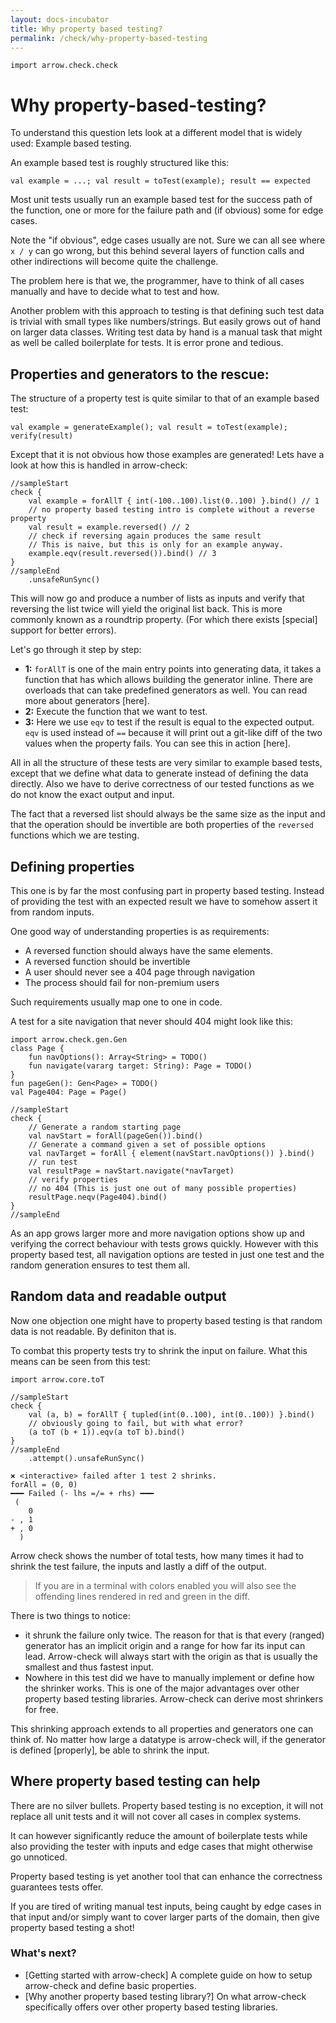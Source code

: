 ```yaml
---
layout: docs-incubator
title: Why property based testing?
permalink: /check/why-property-based-testing
---
```


```kotlin:ank:silent
import arrow.check.check
```

# Why property-based-testing?

To understand this question lets look at a different model that is widely used: Example based testing.

An example based test is roughly structured like this:

`val example = ...; val result = toTest(example); result == expected`

Most unit tests usually run an example based test for the success path of the function, one or more for the failure path and (if obvious) some for edge cases.

Note the "if obvious", edge cases usually are not. Sure we can all see where `x / y` can go wrong, but this behind several layers of function calls and other indirections will become quite the challenge.

The problem here is that we, the programmer, have to think of all cases manually and have to decide what to test and how.

Another problem with this approach to testing is that defining such test data is trivial with small types like numbers/strings. But easily grows out of hand on larger data classes.
Writing test data by hand is a manual task that might as well be called boilerplate for tests. It is error prone and tedious.

## Properties and generators to the rescue:

The structure of a property test is quite similar to that of an example based test:

`val example = generateExample(); val result = toTest(example); verify(result)`

Except that it is not obvious how those examples are generated! Lets have a look at how this is handled in arrow-check:
```kotlin:ank
//sampleStart
check {
    val example = forAllT { int(-100..100).list(0..100) }.bind() // 1
    // no property based testing intro is complete without a reverse property
    val result = example.reversed() // 2
    // check if reversing again produces the same result
    // This is naive, but this is only for an example anyway.
    example.eqv(result.reversed()).bind() // 3
}
//sampleEnd
    .unsafeRunSync()
```

This will now go and produce a number of lists as inputs and verify that reversing the list twice will yield the original list back.
This is more commonly known as a roundtrip property. (For which there exists [special] support for better errors).

Let's go through it step by step:

- **1:** `forAllT` is one of the main entry points into generating data, it takes a function that has which allows building the generator inline. There are overloads that can take predefined generators as well. You can read more about generators [here].
- **2:** Execute the function that we want to test.
- **3:** Here we use `eqv` to test if the result is equal to the expected output. `eqv` is used instead of `==` because it will print out a git-like diff of the two values when the property fails. You can see this in action [here].

All in all the structure of these tests are very similar to example based tests, except that we define what data to generate instead of defining the data directly.
Also we have to derive correctness of our tested functions as we do not know the exact output and input.

The fact that a reversed list should always be the same size as the input and that the operation should be invertible are both properties of the `reversed` functions which we are testing.

## Defining properties

This one is by far the most confusing part in property based testing.
Instead of providing the test with an expected result we have to somehow assert it from random inputs.

One good way of understanding properties is as requirements:
- A reversed function should always have the same elements.
- A reversed function should be invertible
- A user should never see a 404 page through navigation
- The process should fail for non-premium users

Such requirements usually map one to one in code.

A test for a site navigation that never should 404 might look like this:
```kotlin:ank
import arrow.check.gen.Gen
class Page {
    fun navOptions(): Array<String> = TODO()
    fun navigate(vararg target: String): Page = TODO()
}
fun pageGen(): Gen<Page> = TODO()
val Page404: Page = Page()

//sampleStart
check {
    // Generate a random starting page
    val navStart = forAll(pageGen()).bind()
    // Generate a command given a set of possible options
    val navTarget = forAll { element(navStart.navOptions()) }.bind()
    // run test
    val resultPage = navStart.navigate(*navTarget)
    // verify properties
    // no 404 (This is just one out of many possible properties)
    resultPage.neqv(Page404).bind()
}
//sampleEnd
```

As an app grows larger more and more navigation options show up and verifying the correct behaviour with tests grows quickly.
However with this property based test, all navigation options are tested in just one test and the random generation ensures to test them all.

## Random data and readable output

Now one objection one might have to property based testing is that random data is not readable. By definiton that is.

To combat this property tests try to shrink the input on failure. What this means can be seen from this test:
```kotlin:ank:silent
import arrow.core.toT

//sampleStart
check {
    val (a, b) = forAllT { tupled(int(0..100), int(0..100)) }.bind()
    // obviously going to fail, but with what error?
    (a toT (b + 1)).eqv(a toT b).bind()
}
//sampleEnd
    .attempt().unsafeRunSync()
```
```
🞬 <interactive> failed after 1 test 2 shrinks.
forAll = (0, 0)
━━━ Failed (- lhs =/= + rhs) ━━━
 (
    0
- , 1
+ , 0
  )
```
Arrow check shows the number of total tests, how many times it had to shrink the test failure, the inputs and lastly a diff of the output.

> If you are in a terminal with colors enabled you will also see the offending lines rendered in red and green in the diff.

There is two things to notice:

- it shrunk the failure only twice. The reason for that is that every (ranged) generator has an implicit origin and a range for how far its input can lead. Arrow-check will always start with the origin as that is usually the smallest and thus fastest input.
- Nowhere in this test did we have to manually implement or define how the shrinker works. This is one of the major advantages over other property based testing libraries. Arrow-check can derive most shrinkers for free.

This shrinking approach extends to all properties and generators one can think of.
No matter how large a datatype is arrow-check will, if the generator is defined [properly], be able to shrink the input.

## Where property based testing can help

There are no silver bullets. Property based testing is no exception, it will not replace all unit tests and it will not cover all cases in complex systems.

It can however significantly reduce the amount of boilerplate tests while also providing the tester with inputs and edge cases that might otherwise go unnoticed.

Property based testing is yet another tool that can enhance the correctness guarantees tests offer.

If you are tired of writing manual test inputs, being caught by edge cases in that input and/or simply want to cover larger parts of the domain, then give property based testing a shot!

### What's next?
- [Getting started with arrow-check] A complete guide on how to setup arrow-check and define basic properties.
- [Why another property based testing library?] On what arrow-check specifically offers over other property based testing libraries.

